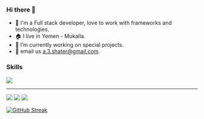### Hi there 👋

- 👋 I'm a Full stack developer, love to work with frameworks and technologies.
- 🏠 I live in Yemen - Mukalla.
- 🌱 I’m currently working on special projects.
- 🔭 email us a.3.shater@gmail.com.

### Skills
<p>
  <a href="https://skillicons.dev">
    <img src="https://skillicons.dev/icons?i=html,css,js,bootstrap,php,laravel,mysql,filament,figma&perline=3" />
  </a>
</p>
<hr/>
<img src="https://github-readme-stats.vercel.app/api?username=a3shater&count_private=true&show_icons=true&hide_title=true" />
<img src="https://github-profile-trophy.vercel.app/?username=a3shater&theme=flat&no-frame=true&margin-w=30" />
<img src="https://github-readme-stats.vercel.app/api/top-langs/?username=a3shater&hide_title=true&layout=compact" />

[![GitHub Streak](https://github-readme-streak-stats.herokuapp.com?user=hishamco&theme=gruvbox_duo&hide_border=true)](https://github.com/a3shater)
